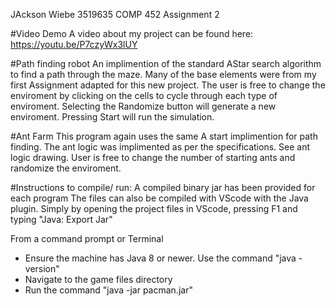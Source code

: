 JAckson Wiebe
3519635
COMP 452 Assignment 2

#Video Demo
A video about my project can be found here:
https://youtu.be/P7czyWx3lUY

#Path finding robot
An implimention of the standard AStar search algorithm to find a path through the maze. Many of the base elements were from my first Assignment adapted for this new project.
The user is free to change the enviroment by clicking on the cells to cycle through each type of enviroment. Selecting the Randomize button will generate a new enviroment.
Pressing Start will run the simulation.

#Ant Farm
This program again uses the same A start implimention for path finding. The ant logic was implimented as per the specifications. See ant logic drawing.
User is free to change the number of starting ants and randomize the enviroment.

#Instructions to compile/ run:
A compiled binary jar has been provided for each program
The files can also be compiled with VScode with the Java plugin. Simply by opening the project files in VScode, pressing F1 and typing "Java: Export Jar"

From a command prompt or Terminal
- Ensure the machine has Java 8 or newer. Use the command "java -version"
- Navigate to the game files directory
- Run the command "java -jar pacman.jar"




